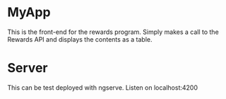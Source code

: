 # MyApp

This is the front-end for the rewards program. Simply makes a call to the Rewards API and displays the contents as a table.

# Server
This can be test deployed with ngserve. Listen on localhost:4200
